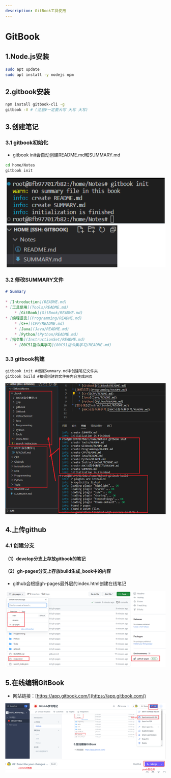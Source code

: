 ```yaml
---
description: GitBook工具使用
---
```


# GitBook

## 1.Node.js安装

```sh
sudo apt update
sudo apt install -y nodejs npm
```

## 2.gitbook安装

```sh
npm install gitbook-cli -g
gitbook -V # (注意V一定要大写 大写 大写)
```

## 3.创建笔记

### 3.1 gitbook初始化

* gitbook init会自动创建README.md和SUMMARY.md

```sh
cd home/Notes
gitbook init
```

![gitbook初始化](image/1.GitBook工具学习/gitbook初始化.png)

### 3.2 修改SUMMARY文件

```markdown
# Summary

* [Introduction](README.md)
* [工具使用](Tools/README.md)
    * [GitBook](GitBook/README.md)
* [编程语言](Programming/README.md)
    * [C++](CPP/README.md)
    * [Java](Java/README.md)
    * [Python](Python/README.md)
* [指令集](InstructionSet/README.md)
    * [80C51指令集学习](80C51指令集学习/README.md)
```

### 3.3 gitbook构建

```Shell
gitbook init #根据Summary.md中创建笔记文件夹
gitbook build #根据创建的文件夹内容生成网页
```

![gitbook构建](image/1.GitBook工具学习/gitbook构建.png)

## 4.上传github

### 4.1 创建分支

#### （1）develop分支上存放gitbook的笔记

#### （2）gh-pages分支上存放build生成\_book中的内容

* github会根据gh-pages最外层的index.html创建在线笔记


![上传github](image/1.GitBook工具学习/上传github.png)

## 5.在线编辑GitBook

* 网站链接：[https://app.gitbook.com/](https://app.gitbook.com/)

![编辑在线GitBook](image/1.GitBook工具学习/编辑在线GitBook.png)
![push到git仓](image/1.GitBook工具学习/push到git仓.png)
